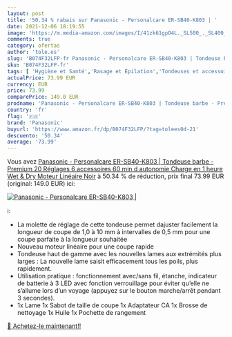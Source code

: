 ```yaml
---
layout: post
title: '50.34 % rabais sur Panasonic - Personalcare ER-SB40-K803 | '
date: 2021-12-06 18:19:55
image: 'https://m.media-amazon.com/images/I/41zk61gpO4L._SL500_._SL400_.jpg'
comments: true
category: ofertas
author: 'tole.es'
slug: 'B074F32LFP-fr Panasonic - Personalcare ER-SB40-K803 | Tondeuse barbe -...'
sku: 'B074F32LFP-fr'
tags: [ 'Hygiène et Santé','Rasage et Épilation','Tondeuses et accessoires','Tondeuses visage','panasonic', ]
actualPrice: 73.99 EUR
currency: EUR
price: 73.99
comparePrice: 149.0 EUR
prodname: 'Panasonic - Personalcare ER-SB40-K803 | Tondeuse barbe - Premium 20 Réglages 6 accessoires 60 min d autonomie Charge en 1 heure Wet & Dry Moteur Linéaire Noir'
country: 'fr'
flag: '🇫🇷'
brand: 'Panasonic'
buyurl: 'https://www.amazon.fr/dp/B074F32LFP/?tag=tolees0d-21'
descuento: '50.34'
average: '73.99'
---
```


Vous avez [Panasonic - Personalcare ER-SB40-K803 | Tondeuse barbe - Premium 20 Réglages 6 accessoires 60 min d autonomie Charge en 1 heure Wet & Dry Moteur Linéaire Noir](https://www.amazon.fr/dp/B074F32LFP/?tag=tolees0d-21)  à  50.34 % de réduction, prix final  73.99 EUR (original: 149.0 EUR) ici:

[![Panasonic - Personalcare ER-SB40-K803 | ](https://m.media-amazon.com/images/I/41zk61gpO4L._SL500_._SL400_.jpg)](https://www.amazon.fr/dp/B074F32LFP/?tag=tolees0d-21)

ℹ️:

- La molette de réglage de cette tondeuse permet dajuster facilement la longueur de coupe de 1,0 à 10 mm à intervalles de 0,5 mm pour une coupe parfaite à la longueur souhaitée
- Nouveau moteur linéaire pour une coupe rapide
- Tondeuse haut de gamme avec les nouvelles lames aux extrémités plus larges : La nouvelle lame saisit efficacement tous les poils, plus rapidement.
- Utilisation pratique : fonctionnement avec/sans fil, étanche, indicateur de batterie à 3 LED avec fonction verrouillage pour éviter qu’elle ne s’allume lors d’un voyage (appuyez sur le bouton marche/arrêt pendant 3 secondes).
- 1x Lame 1x Sabot de taille de coupe 1x Adaptateur CA 1x Brosse de nettoyage 1x Huile 1x Pochette de rangement

[🛒 Achetez-le maintenant!!](https://www.amazon.fr/dp/B074F32LFP/?tag=tolees0d-21)
